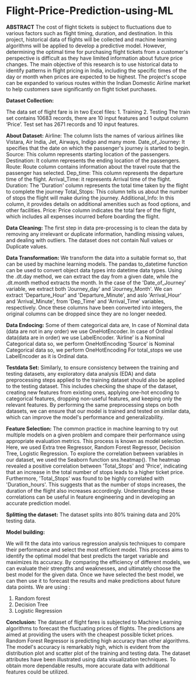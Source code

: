 # Flight-Price-Prediction-using-ML

**ABSTRACT** 
The cost of flight tickets is subject to fluctuations due to various factors such as flight timing, duration, and destination. In this project, historical data of flights will be collected and machine learning algorithms will be applied to develop a predictive model. However, determining the optimal time for purchasing flight tickets from a customer's perspective is difficult as they have limited information about future price changes. The main objective of this research is to use historical data to identify patterns in flight pricing in India, including the specific times of the day or month when prices are expected to be highest. The project's scope can be expanded to various routes within the Indian Domestic Airline market to help customers save significantly on flight ticket purchases.


**Dataset Collection:**
  
The data set of flight fare is in two Excel files: 1. Training 
                                                   2. Testing 
The train set contains 10683 records, there are 10 input features and 1 output column ‘Price’.
Test set has 2671 records and 10 input features.


**About Dataset:**
Airline: The column lists the names of various airlines like  Vistara, Air India, Jet, Airways, Indigo and many more.
Date_of_Journey: It specifies that the date on which the passenger's journey is started to begin.
Source: This column represents starting location of the passengers.
Destination: It column represents the ending location of the passengers.
Route: Route column contains information about the travel route that the passenger has selected.
Dep_time: This column represents the departure time of the flight.
Arrival_Time: it represents Arrival time of the flight.
Duration: The 'Duration' column represents the total time taken by the flight to complete the journey
Total_Stops: This column tells us about the number of stops the flight will make during the journey.
Additional_Info: In this column, it provides details on additional amenities such as food options, and other facilities.
Price: Price column indicates the total fare of the flight, which includes all expenses incurred before boarding the flight.


**Data Cleaning:**
The first step in data pre-processing is to clean the data by removing any irrelevant or duplicate information, handling missing values, and dealing with outliers.
The dataset does not contain Null values or Duplicate values.



**Data Transformation:**
We transform the data into a suitable format so, that can be used by machine learning models. 
The pandas to_datetime function can be used to convert object data types into datetime data types. Using the .dt.day method, we can extract the day from a given date, while the .dt.month method extracts the month. 
In the case of the 'Date_of_Journey' variable, we  extract both 'Journey_day' and  'Journey_Month'. 
We can extract 'Departure_Hour' and 'Departure_Minute', and aslo 'Arrival_Hour' and 'Arrival_Minute', from 'Dep_Time' and 'Arrival_Time' variables, respectively. Once these columns have been converted into integers, the original columns can be dropped since they are no longer needed.




**Data Endocing:**
Some of them categorical data are,
In case of Nominal data (data are not in any order) we use OneHotEncoder.
In case of Ordinal data(data are in order) we use  LabelEncoder.
‘Airline’ is a Nominal Categorical data so, we perform OneHotEncoding
‘Source’ is Nominal Categorical data so, we perform OneHotEncoding
For total_stops we use LabelEncoder as it is Ordinal data.


**Testdata Set:**
Similarly, to ensure consistency between the training and testing datasets, any exploratory data analysis (EDA) and data preprocessing steps applied to the training dataset should also be applied to the testing dataset. This includes checking the shape of the dataset, creating new features from existing ones, applying one-hot encoding to categorical features, dropping non-useful features, and keeping only the relevant features. By performing the same preprocessing steps on both datasets, we can ensure that our model is trained and tested on similar data, which can improve the model's performance and generalizability.


**Feature Selection:**
 The common practice in machine learning to try out multiple models on a given problem and compare their performance using appropriate evaluation metrics. This process is known as model selection. Here, we used Extra tree Regressor, Random Forest Regressor, Decision Tree, Logistic Regression.
To explore the correlation between variables in our dataset, we used the Seaborn function sns.heatmap(). The heatmap revealed a positive correlation between 'Total_Stops' and 'Price', indicating that an increase in the total number of stops leads to a higher ticket price. Furthermore, 'Total_Stops' was found to be highly correlated with 'Duration_hours'. This suggests that as the number of stops increases, the duration of the flight also increases accordingly. Understanding these correlations can be useful in feature engineering and in developing an accurate prediction model.


 **Splitting the dataset:**
The dataset  splits into 80% training data and 20% testing data.



**Model building:**

   We will fit the data into various regression analysis techniques to compare their performance and select the most efficient model. This process aims to identify the optimal model that best predicts the target variable and maximizes its accuracy. By comparing the efficiency of different models, we can evaluate their strengths and weaknesses, and ultimately choose the best model for the given data. Once we have selected the best model, we can then use it to forecast the results and make predictions about future data points.
 We are using : 
1. Random forest
2. Decision Tree
3. Logistic Regression


**Conclusion:**
The dataset of flight fares is subjected to Machine Learning algorithms to forecast the fluctuating prices of flights. The predictions are aimed at providing the users with the cheapest possible ticket prices. Random Forest Regressor is predicting high accuracy than other algorithms. The model's accuracy is remarkably high, which is evident from the distribution plot and scatter plot of the training and testing data. The dataset attributes have been illustrated using data visualization techniques. To obtain more dependable results, more accurate data with additional features could be utilized.


